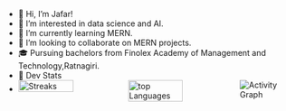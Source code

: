 - 👋 Hi, I’m Jafar!
- 👀 I’m interested in data science and AI.
- 🌱 I’m currently learning MERN.
- 💞️ I’m looking to collaborate on MERN projects.
- 🎓 Pursuing bachelors from Finolex Academy of Management and Technology,Ratnagiri. 
- 🥷 Dev Stats
- <div style="display:flex;flex-direction:row;">
  <img src="https://github-readme-streak-stats.herokuapp.com/?user=jafar-b&theme=gotham" alt="Streaks" width="50%"/>
  <img src="https://github-readme-stats.vercel.app/api?username=jafar-b&theme=gotham&show_icons=true" alt="top Languages"width="50%"/>
  &nbsp;
  <img src="https://activity-graph.herokuapp.com/graph?username=jafar-b&theme=gotham" alt="Activity Graph"/>
